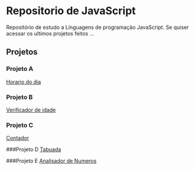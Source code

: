 # Repositorio de JavaScript
Repositório de estudo a Linguagens de programação JavaScript.
Se quiser acessar os ultimos projetos feitos ...

## Projetos
### Projeto A 
<a href="https://joaopedrosduarte.github.io/js/projetos/001/">Horario do dia</a>

### Projeto B
<a href="https://joaopedrosduarte.github.io/js/projetos/002/">Verificador de idade</a>

### Projeto C
<a href="https://joaopedrosduarte.github.io/js/projetos/003/">Contador</a>

###Projeto D
<a href="https://joaopedrosduarte.github.io/js/projetos/004/">Tabuada</a>

###Projeto E
<a href="https://joaopedrosduarte.github.io/js/projetos/005/">Analisador de Numeros</a>
